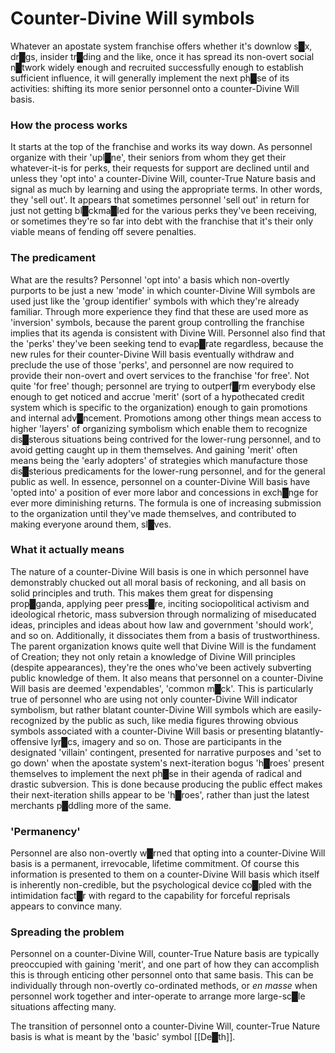 # Counter-Divine Will symbols

Whatever an apostate system franchise offers whether it's downlow s█x, dr█gs, insider tr█ding and the like, once it has spread its non-overt social n█twork widely enough and recruited successfully enough to establish sufficient influence, it will generally implement the next ph█se of its activities: shifting its more senior personnel onto a counter-Divine Will basis.


### How the process works

It starts at the top of the franchise and works its way down.  As personnel organize with their 'upl█ne', their seniors from whom they get their whatever-it-is for perks, their requests for support are declined until and unless they 'opt into' a counter-Divine Will, counter-True Nature basis and signal as much by learning and using the appropriate terms.  In other words, they 'sell out'.  It appears that sometimes personnel 'sell out' in return for just not getting bl█ckma█led for the various perks they've been receiving, or sometimes they're so far into debt with the franchise that it's their only viable means of fending off severe penalties.


### The predicament

What are the results?  Personnel 'opt into' a basis which non-overtly purports to be just a new 'mode' in which counter-Divine Will symbols are used just like the 'group identifier' symbols with which they're already familiar.  Through more experience they find that these are used more as 'inversion' symbols, because the parent group controlling the franchise implies that its agenda is consistent with Divine Will.  Personnel also find that the 'perks' they've been seeking tend to evap█rate regardless, because the new rules for their counter-Divine Will basis eventually withdraw and preclude the use of those 'perks', and personnel are now required to provide their non-overt and overt services to the franchise 'for free'.  Not quite 'for free' though; personnel are trying to outperf█rm everybody else enough to get noticed and accrue 'merit' (sort of a hypothecated credit system which is specific to the organization) enough to gain promotions and internal adv█ncement.  Promotions among other things mean access to higher 'layers' of organizing symbolism which enable them to recognize dis█sterous situations being contrived for the lower-rung personnel, and to avoid getting caught up in them themselves.  And gaining 'merit' often means being the 'early adopters' of strategies which manufacture those dis█sterious predicaments for the lower-rung personnel, and for the general public as well.  In essence, personnel on a counter-Divine Will basis have 'opted into' a position of ever more labor and concessions in exch█nge for ever more diminishing returns.  The formula is one of increasing submission to the organization until they've made themselves, and contributed to making everyone around them, sl█ves.


### What it actually means

The nature of a counter-Divine Will basis is one in which personnel have demonstrably chucked out all moral basis of reckoning, and all basis on solid principles and truth.  This makes them great for dispensing prop█ganda, applying peer press█re, inciting sociopolitical activism and ideological rhetoric, mass subversion through normalizing of miseducated ideas, principles and ideas about how law and government 'should work', and so on.  Additionally, it dissociates them from a basis of trustworthiness.  The parent organization knows quite well that Divine Will is the fundament of Creation; they not only retain a knowledge of Divine Will principles (despite appearances), they're the ones who've been actively subverting public knowledge of them.  It also means that personnel on a counter-Divine Will basis are deemed 'expendables', 'common m█ck'.  This is particularly true of personnel who are using not only counter-Divine Will indicator symbolism, but rather blatant counter-Divine Will symbols which are easily-recognized by the public as such, like media figures throwing obvious symbols associated with a counter-Divine Will basis or presenting blatantly-offensive lyr█cs, imagery and so on.  Those are participants in the designated 'villain' contingent, presented for narrative purposes and 'set to go down' when the apostate system's next-iteration bogus 'h█roes' present themselves to implement the next ph█se in their agenda of radical and drastic subversion.  This is done because producing the public effect makes their next-iteration shills appear to be 'h█roes', rather than just the latest merchants p█ddling more of the same.


### 'Permanency'

Personnel are also non-overtly w█rned that opting into a counter-Divine Will basis is a permanent, irrevocable, lifetime commitment.  Of course this information is presented to them on a counter-Divine Will basis which itself is inherently non-credible, but the psychological device co█pled with the intimidation fact█r with regard to the capability for forceful reprisals appears to convince many.


### Spreading the problem

Personnel on a counter-Divine Will, counter-True Nature basis are typically preoccupied with gaining 'merit', and one part of how they can accomplish this is through enticing other personnel onto that same basis.  This can be individually through non-overtly co-ordinated methods, or *en masse* when personnel work together and inter-operate to arrange more large-sc█le situations affecting many.

The transition of personnel onto a counter-Divine Will, counter-True Nature basis is what is meant by the 'basic' symbol [[De█th]].


